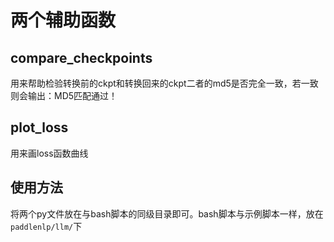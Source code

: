 # 两个辅助函数

## compare_checkpoints

用来帮助检验转换前的ckpt和转换回来的ckpt二者的md5是否完全一致，若一致则会输出：MD5匹配通过！

## plot_loss

用来画loss函数曲线

## 使用方法
将两个py文件放在与bash脚本的同级目录即可。bash脚本与示例脚本一样，放在`paddlenlp/llm/`下